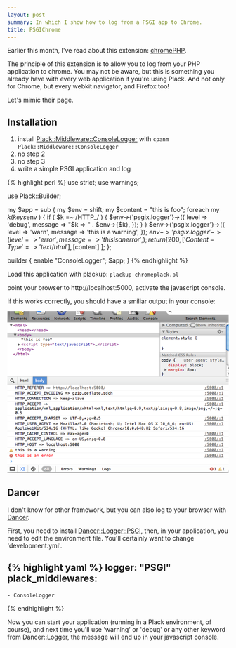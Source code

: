 ```yaml
---
layout: post
summary: In which I show how to log from a PSGI app to Chrome.
title: PSGIChrome
---
```


Earlier this month, I've read about this extension: [chromePHP](http://www.chromephp.com/).

The principle of this extension is to allow you to log from your PHP application to chrome. You may not be aware, but this is something you already have with every web application if you're using Plack. And not only for Chrome, but every webkit navigator, and Firefox too!

Let's mimic their page.

## Installation

1. install [Plack::Middleware::ConsoleLogger](http://search.cpan.org/perldoc?Plack::Middleware::ConsoleLogger) with `cpanm Plack::Middleware::ConsoleLogger`
2. no step 2
3. no step 3
4. write a simple PSGI application and log

{% highlight perl %}
use strict;
use warnings;

use Plack::Builder;

my $app = sub {
  my $env     = shift;
  my $content = "<html><body>this is foo</body></html>";
  foreach my $k ( keys %$env ) {
    if ( $k =~ /HTTP_/ ) {
      $env->{'psgix.logger'}->({
        level   => 'debug',
        message => "$k => " . $env->{$k},
      });
    }
  }
  $env->{'psgix.logger'}->({
    level => 'warn',
    message => 'this is a warning',
  });
  $env->{'psgix.logger'}->({
    level => 'error',
    message => 'this is an error',
  });
  return [ 200, [ 'Content-Type' => 'text/html' ], [$content] ];
};

builder {
  enable "ConsoleLogger";
  $app;
}
{% endhighlight %}

Load this application with plackup: `plackup chromeplack.pl`

point your browser to http://localhost:5000, activate the javascript console.

If this works correctly, you should have a smiliar output in your console:

<img src="/static/imgs/plack_chrome.png" />

## Dancer

I don't know for other framework, but you can also log to your browser with [Dancer](http://perldancer.org/).

First, you need to install [Dancer::Logger::PSGI](http://search.cpan.org/perldoc?Dancer::Logger::PSGI), then, in your application, you need to edit the environment file. You'll certainly want to change 'development.yml'.

{% highlight yaml %}
logger: "PSGI"
plack_middlewares:
  -
    - ConsoleLogger
{% endhighlight %}

Now you can start your application (running in a Plack environment, of course), and next time you'll use 'warning' or 'debug' or any other keyword from Dancer::Logger, the message will end up in your javascript console.

